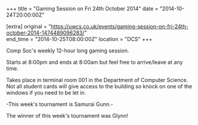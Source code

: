 +++
title = "Gaming Session on Fri 24th October 2014"
date = "2014-10-24T20:00:00Z"

[extra]
original = "https://uwcs.co.uk/events/gaming-session-on-fri-24th-october-2014-1474489096283/"    
end_time = "2014-10-25T08:00:00Z"
location = "DCS"
+++

Comp Soc's weekly 12-hour long gaming session.

Starts at 8:00pm and ends at 8:00am but feel free to arrive/leave at any time.

Takes place in terminal room 001 in the Department of Computer Science. Not all student cards will give access to the building so knock on one of the windows if you need to be let in.

\-This week's tournament is Samurai Gunn.-

The winner of this week's tournament was Glynn\!


